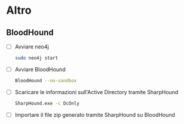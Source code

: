 # Altro

## BloodHound
- [ ] Avviare neo4j
	```bash
	sudo neo4j start
	```
- [ ] Avviare BloodHound
	```bash
	BloodHound --no-sandbox
	```
- [ ] Scaricare le informazioni sull'Active Directory tramite SharpHound
	```bash
	SharpHound.exe -c DcOnly
	```
- [ ] Importare il file zip generato tramite SharpHound su BloodHound
